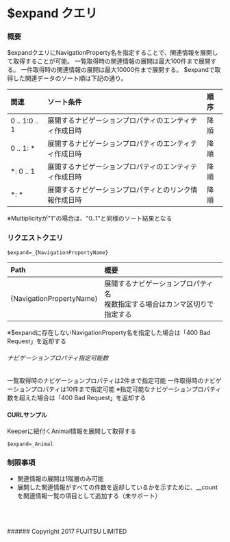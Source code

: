 # $expand クエリ
### 概要
$expandクエリにNavigationProperty名を指定することで、関連情報を展開して取得することが可能。
一覧取得時の関連情報の展開は最大100件まで展開する。
一件取得時の関連情報の展開は最大10000件まで展開する。
$expandで取得した関連データのソート順は下記の通り。

|関連<br>|ソート条件<br>|順序<br>|
|:--|:--|:--|
|0 .. 1:0 .. 1<br>|展開するナビゲーションプロパティのエンティティ作成日時<br>|降順<br>|
|0 .. 1: *<br>|展開するナビゲーションプロパティのエンティティ作成日時<br>|降順<br>|
|*: 0 .. 1<br>|展開するナビゲーションプロパティのエンティティ作成日時<br>|降順<br>|
|*: *<br>|展開するナビゲーションプロパティとのリンク情報作成日時<br>|降順<br>|
※Multiplicityが"1"の場合は、"0..1"と同様のソート結果となる
### リクエストクエリ
```
$expand=_{NavigationPropertyName}
```
|Path<br>|概要<br>|
|:--|:--|
|{NavigationPropertyName}<br>|展開するナビゲーションプロパティ名<br>複数指定する場合はカンマ区切りで指定する<br>|
※$expandに存在しないNavigationProperty名を指定した場合は「400 Bad Request」を返却する
###### ナビゲーションプロパティ指定可能数
一覧取得時のナビゲーションプロパティは2件まで指定可能
一件取得時のナビゲーションプロパティは10件まで指定可能
※指定可能なナビゲーションプロパティ数を超えた場合は「400 Bad Request」を返却する
#### CURLサンプル
Keeperに紐付くAnimal情報を展開して取得する
```
$expand=_Animal
```
### 制限事項
* 関連情報の展開は1階層のみ可能
* 展開した関連情報がすべての件数を返却しているかを示すために、\__countを関連情報一覧の項目として追加する（未サポート）
<br>
<br>
<br>
###### Copyright 2017    FUJITSU LIMITED
